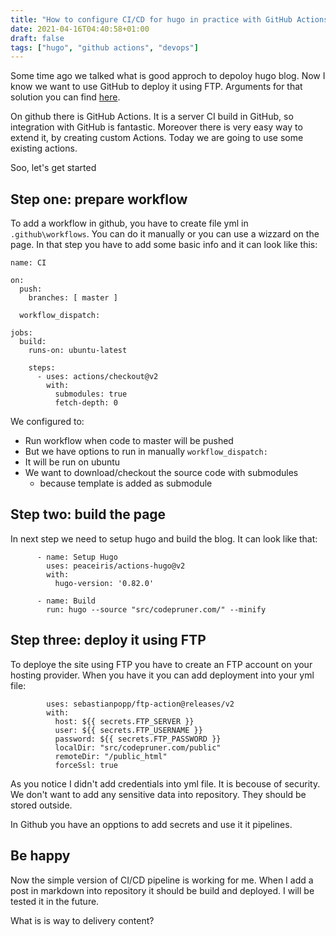```yaml
---
title: "How to configure CI/CD for hugo in practice with GitHub Actions?"
date: 2021-04-16T04:40:58+01:00
draft: false
tags: ["hugo", "github actions", "devops"]
---
```


Some time ago we talked what is good approch to depoloy hugo blog. Now I know we want to use GitHub to deploy it using FTP. Arguments for that solution you can find [here](how-to-configure-ci-cd-for-hugo). 

On github there is GitHub Actions. It is a server CI build in GitHub, so integration with GitHub is fantastic. Moreover there is very easy way to extend it, by creating custom Actions. Today we are going to use some existing actions.

Soo, let's get started

## Step one: prepare workflow
To add a workflow in github, you have to create file yml in `.github\workflows`. You can do it manually or you can use a wizzard on the page. In that step you have to add some basic info and it can look like this:

```
name: CI

on:
  push:
    branches: [ master ]

  workflow_dispatch:

jobs:
  build:
    runs-on: ubuntu-latest

    steps:
      - uses: actions/checkout@v2
        with:
          submodules: true 
          fetch-depth: 0
```

We configured to:
- Run workflow when code to master will be pushed
- But we have options to run in manually `workflow_dispatch:`
- It will be run on ubuntu
- We want to download/checkout the source code with submodules
  - because template is added as submodule

## Step two: build the page
In next step we need to setup hugo and build the blog. It can look like that:
```
      - name: Setup Hugo
        uses: peaceiris/actions-hugo@v2
        with:
          hugo-version: '0.82.0'

      - name: Build
        run: hugo --source "src/codepruner.com/" --minify 
```

## Step three: deploy it using FTP
To deploye the site using FTP you have to create an FTP account on your hosting provider. When you have it you can add deployment into your yml file:
```      - name: Upload ftp
        uses: sebastianpopp/ftp-action@releases/v2
        with:
          host: ${{ secrets.FTP_SERVER }} 
          user: ${{ secrets.FTP_USERNAME }} 
          password: ${{ secrets.FTP_PASSWORD }} 
          localDir: "src/codepruner.com/public"
          remoteDir: "/public_html"
          forceSsl: true
```

As you notice I didn't add credentials into yml file. It is becouse of security. We don't want to add any sensitive data into repository. They should be stored outside.

In Github you have an opptions to add secrets and use it it pipelines.

## Be happy
Now the simple version of CI/CD pipeline is working for me. 
When I add a post in markdown into repository it should be build and deployed. I will be tested it in the future.

What is is way to delivery content?


